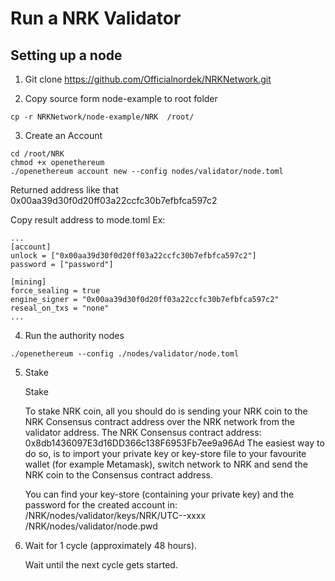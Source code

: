 # Run a NRK Validator
## Setting up a node
1. Git clone https://github.com/Officialnordek/NRKNetwork.git

2. Copy source form node-example to root folder
```
cp -r NRKNetwork/node-example/NRK  /root/
```
3. Create an Account

```
cd /root/NRK
chmod +x openethereum
./openethereum account new --config nodes/validator/node.toml
```
Returned address like that 0x00aa39d30f0d20ff03a22ccfc30b7efbfca597c2

Copy result address to mode.toml
Ex:
```
...
[account]
unlock = ["0x00aa39d30f0d20ff03a22ccfc30b7efbfca597c2"]
password = ["password"]

[mining]
force_sealing = true
engine_signer = "0x00aa39d30f0d20ff03a22ccfc30b7efbfca597c2"
reseal_on_txs = "none"
...
```
4. Run the authority nodes
```
./openethereum --config ./nodes/validator/node.toml

```
5. Stake

    Stake

    To stake NRK coin, all you should do is sending your NRK coin to the NRK Consensus contract address over the NRK network from the validator address.
    The NRK Consensus contract address: 0x8db1436097E3d16DD366c138F6953Fb7ee9a96Ad
    The easiest way to do so, is to import your private key or key-store file to your favourite wallet (for example Metamask), switch network to NRK and send the NRK coin to the Consensus contract address.

    You can find your key-store (containing your private key) and the password for the created account in:
    /NRK/nodes/validator/keys/NRK/UTC--xxxx
    /NRK/nodes/validator/node.pwd

6. Wait for 1 cycle (approximately 48 hours).

    Wait until the next cycle gets started.
